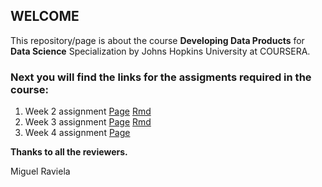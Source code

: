 ## WELCOME  

This repository/page is about the course **Developing Data Products** for **Data Science** Specialization by Johns Hopkins University at COURSERA.    

### Next you will find the links for the assigments required in the course:  

1. Week 2 assignment [Page](./developing_data_products_week2.html) [Rmd](https://github.com/mraviela/data-products/blob/master/developing_data_products_week2.Rmd)    
2. Week 3 assignment [Page](./developing_data_products_week3.html) [Rmd](https://github.com/mraviela/data-products/blob/master/developing_data_products_week3.Rmd)  
3. Week 4 assignment [Page](./coming_soon.md)  


**Thanks to all the reviewers.**  

Miguel Raviela
